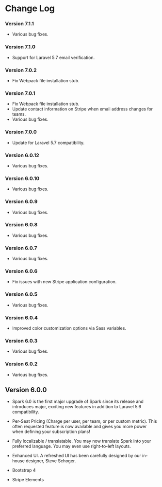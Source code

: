 # Change Log

### Version 7.1.1

- Various bug fixes.

### Version 7.1.0

- Support for Laravel 5.7 email verification.

### Version 7.0.2

- Fix Webpack file installation stub.

### Version 7.0.1

- Fix Webpack file installation stub.
- Update contact information on Stripe when email address changes for teams.
- Various bug fixes.

### Version 7.0.0

- Update for Laravel 5.7 compatibility.

### Version 6.0.12

- Various bug fixes.

### Version 6.0.10

- Various bug fixes.

### Version 6.0.9

- Various bug fixes.

### Version 6.0.8

- Various bug fixes.

### Version 6.0.7

- Various bug fixes.

### Version 6.0.6

- Fix issues with new Stripe application configuration.

### Version 6.0.5

- Various bug fixes.

### Version 6.0.4

- Improved color customization options via Sass variables.

### Version 6.0.3

- Various bug fixes.

### Version 6.0.2

- Various bug fixes.

## Version 6.0.0

- Spark 6.0 is the first major upgrade of Spark since its release and introduces major, exciting new features in addition to Laravel 5.6 compatibility.

- Per-Seat Pricing (Charge per user, per team, or per custom metric). This often requested feature is now available and gives you more power when defining your subscription plans!

- Fully localizable / translatable. You may now translate Spark into your preferred language. You may even use right-to-left layouts.

- Enhanced UI. A refreshed UI has been carefully designed by our in-house designer, Steve Schoger.

- Bootstrap 4

- Stripe Elements
